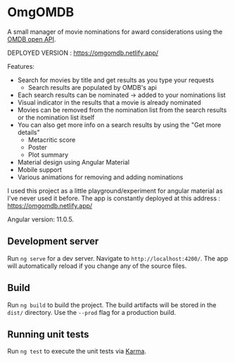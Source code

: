 # OmgOMDB

A small manager of movie nominations for award considerations using the [OMDB open API](https://omdbapi.com/). 

DEPLOYED VERSION : https://omgomdb.netlify.app/

Features:
- Search for movies by title and get results as you type your requests
  - Search results are populated by OMDB's api
- Each search results can be nominated -> added to your nominations list
- Visual indicator in the results that a movie is already nominated 
- Movies can be removed from the nomination list from the search results or the nomination list itself
- You can also get more info on a search results by using the "Get more details"
  - Metacritic score
  - Poster
  - Plot summary
 - Material design using Angular Material
 - Mobile support
 - Various animations for removing and adding nominations
 
 I used this project as a little playground/experiment for angular material as I've never used it before. 
 The app is constantly deployed at this address : https://omgomdb.netlify.app/

Angular version: 11.0.5.

## Development server

Run `ng serve` for a dev server. Navigate to `http://localhost:4200/`. The app will automatically reload if you change any of the source files.

## Build

Run `ng build` to build the project. The build artifacts will be stored in the `dist/` directory. Use the `--prod` flag for a production build.

## Running unit tests

Run `ng test` to execute the unit tests via [Karma](https://karma-runner.github.io).
